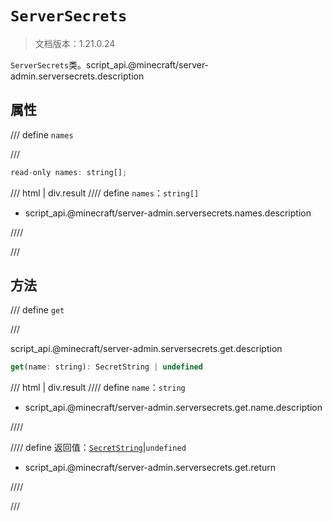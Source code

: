 # `ServerSecrets`

> 文档版本：1.21.0.24

`ServerSecrets`类。script_api.@minecraft/server-admin.serversecrets.description

## 属性

/// define
`names`


///

```js
read-only names: string[];
```

/// html | div.result
//// define
`names`：`string[]`

- script_api.@minecraft/server-admin.serversecrets.names.description


////

///


## 方法

/// define
`get`


///

script_api.@minecraft/server-admin.serversecrets.get.description

```js
get(name: string): SecretString | undefined
```

/// html | div.result
//// define
`name`：`string`

- script_api.@minecraft/server-admin.serversecrets.get.name.description


////

//// define
返回值：[`SecretString`](./secretstring.md)|`undefined`

- script_api.@minecraft/server-admin.serversecrets.get.return


////

///

